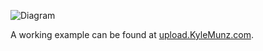 ![Diagram](https://kyle138.github.io/SLS-S3Uploader/S3Uploader.png)

A working example can be found at [upload.KyleMunz.com](https://upload.kylemunz.com/).
